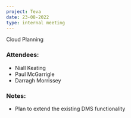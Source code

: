 ```yaml
---
project: Teva
date: 23-08-2022
type: internal meeting
---
```



Cloud Planning

### Attendees:
- Niall Keating
- Paul McGarrigle
- Darragh Morrissey


### Notes:
- Plan to extend the existing DMS functionality 